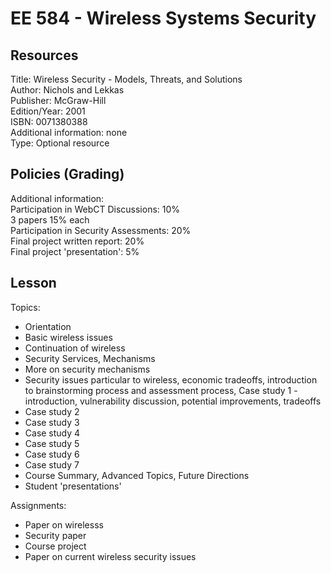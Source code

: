 # EE 584 - Wireless Systems Security

## Resources

Title: Wireless Security - Models, Threats, and Solutions </br>
Author: Nichols and Lekkas </br>
Publisher: McGraw-Hill </br>
Edition/Year: 2001 </br>
ISBN: 0071380388 </br>
Additional information: none </br>
Type: Optional resource </br>

## Policies (Grading)

Additional information: </br>
Participation in WebCT Discussions: 10% </br>
3 papers 15% each </br>
Participation in Security Assessments: 20% </br>
Final project written report: 20% </br>
Final project 'presentation': 5% </br>

## Lesson

Topics:

* Orientation
* Basic wireless issues
* Continuation of wireless
* Security Services, Mechanisms
* More on security mechanisms
* Security issues particular to wireless, economic tradeoffs, introduction to brainstorming process and assessment process, Case study 1 - introduction, vulnerability discussion, potential improvements, tradeoffs
* Case study 2
* Case study 3
* Case study 4
* Case study 5
* Case study 6
* Case study 7
* Course Summary, Advanced Topics, Future Directions
* Student 'presentations'

Assignments:

* Paper on wirelesss
* Security paper
* Course project
* Paper on current wireless security issues
